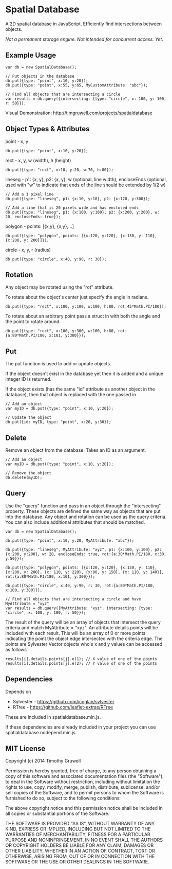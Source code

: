 Spatial Database
===============

A 2D spatial database in JavaScript. Efficiently find intersections between objects.

*Not a permanent storage engine. Not intended for concurrent access. Yet.*

## Example Usage

	var db = new SpatialDatabase();

	// Put objects in the database
	db.put({type: "point", x:10, y:20});
	db.put({type: "point", x:55, y:65, MyCustomAttribute: "abc"});

	// Find all objects that are intersecting a circle
	var results = db.query({intersecting: {type: "circle", x: 100, y: 100, r: 50}});


Visual Demonstration: http://timgruwell.com/projects/spatialdatabase

## Object Types &amp; Attributes

point - x, y

	db.put({type: "point", x:10, y:20});

rect  - x, y, w (width), h (height)

	db.put({type: "rect", x:10, y:20, w:70, h:80});

lineseg - p1: {x, y}, p2: {x, y}, w (optional, line width), encloseEnds (optional, used with "w" to indicate that ends of the line should be extended by 1/2 w)

	// Add a 1 pixel line
	db.put({type: "lineseg", p1: {x:10, y:10}, p2: {x:120, y:300});

	// Add a line that is 20 pixels wide and has enclosed ends
	db.put({type: "lineseg", p1: {x:100, y:100}, p2: {x:200, y:200}, w: 20, encloseEnds: true});

polygon - points: [{x,y}, {x,y},...]

	db.put({type: "polygon", points: [{x:120, y:120}, {x:130, y: 110}, {x:200, y: 200}]});

circle - x, y, r (radius)

	db.put({type: "circle", x:40, y:90, r: 30});

## Rotation

Any object may be rotated using the "rot" attribute.

To rotate about the object's center just specify the angle in radians.

	db.put({type: "rect", x:100, y:100, w:100, h:80, rot:45*Math.PI/180});

To rotate about an arbitrary point pass a struct in with both the angle and the point to rotate around.

	db.put({type: "rect", x:100, y:300, w:100, h:80, rot:{a:80*Math.PI/180, x:101, y:300}});

## Put

The put function is used to add or update objects.

If the object doesn't exist in the database yet then it is added and a unique integer ID is returned.

If the object exists (has the same "id" attribute as another object in the database), then that object is replaced with the one passed in

	// Add an object
	var myID = db.put({type: "point", x:10, y:20});

	// Update the object
	db.put({id: myID, type: "point", x:20, y:30});

## Delete

Remove an object from the database. Takes an ID as an argument.

	// Add an object
	var myID = db.put({type: "point", x:10, y:20});

	// Remove the object
	db.delete(myID);

## Query

Use the "query" function and pass in an object through the "intersecting" property. These objects are defined the same way as objects that are put into the database. Any object and rotation can be used as the query criteria. You can also include additional attributes that should be matched.


	var db = new SpatialDatabase();

	db.put({type: "point", x:10, y:20, MyAttribute: "abc"});

	db.put({type: "lineseg", MyAttribute: "xyz", p1: {x:100, y:100}, p2: {x:200, y:200}, w: 20, encloseEnds: true, rot:{a:30*Math.PI/180, x:30, y:50}});

	db.put({type: "polygon", points: [{x:120, y:120}, {x:130, y: 110}, {x:200, y: 200}, {x: 110, y: 220}, {x:80, y: 150}, {x: 110, y: 140}], rot:{a:80*Math.PI/180, x:101, y:300}});

	db.put({type: "circle", x:40, y:90, r: 30, rot:{a:80*Math.PI/180, x:100, y:300}});

	// Find all objects that are intersecting a circle and have MyAttribute = "xyz"
	var results = db.query({MyAttribute: "xyz", intersecting: {type: "circle", x: 100, y: 100, r: 50}});

The result of the query will be an array of objects that intersect the query criteria and match MyAttribute = "xyz". An attribute details.points will be included with each result. This will be an array of 0 or more points indicating the point the object edge intersected with the criteria edge. The points are Sylvester Vector objects who's x and y values can be accessed as follows

	results[i].details.points[j].e(1); // X value of one of the points 
	results[i].details.points[j].e(2); // Y value of one of the points

## Dependencies

Depends on 
* Sylvester - https://github.com/jcoglan/sylvester
* RTree - https://github.com/leaflet-extras/RTree

These are included in spatialdatabase.min.js.

If these dependencies are already included in your project you can use spatialdatabase.nodepend.min.js.

## MIT License

Copyright (c) 2014 Timothy Gruwell

Permission is hereby granted, free of charge, to any person obtaining a copy of this software and associated documentation files (the "Software"), to deal in the Software without restriction, including without limitation the rights to use, copy, modify, merge, publish, distribute, sublicense, and/or sell copies of the Software, and to permit persons to whom the Software is furnished to do so, subject to the following conditions:

The above copyright notice and this permission notice shall be included in all copies or substantial portions of the Software.

THE SOFTWARE IS PROVIDED "AS IS", WITHOUT WARRANTY OF ANY KIND, EXPRESS OR IMPLIED, INCLUDING BUT NOT LIMITED TO THE WARRANTIES OF MERCHANTABILITY, FITNESS FOR A PARTICULAR PURPOSE AND NONINFRINGEMENT. IN NO EVENT SHALL THE AUTHORS OR COPYRIGHT HOLDERS BE LIABLE FOR ANY CLAIM, DAMAGES OR OTHER LIABILITY, WHETHER IN AN ACTION OF CONTRACT, TORT OR OTHERWISE, ARISING FROM, OUT OF OR IN CONNECTION WITH THE SOFTWARE OR THE USE OR OTHER DEALINGS IN THE SOFTWARE.